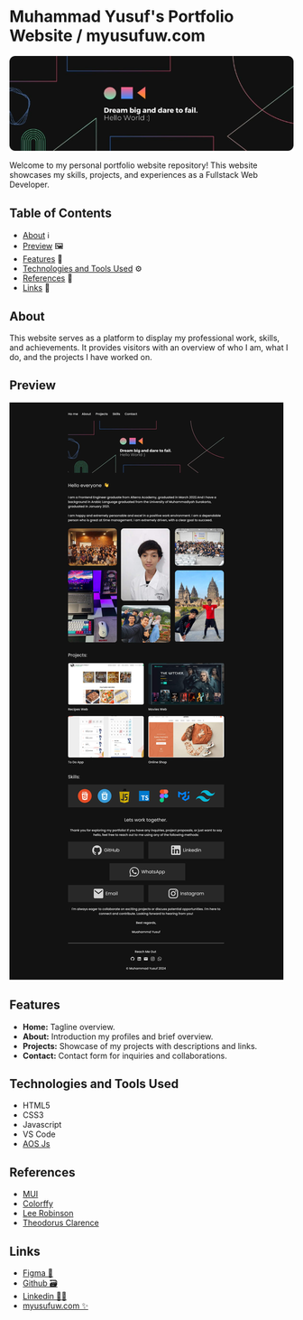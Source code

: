 # Muhammad Yusuf's Portfolio Website / myusufuw.com

<p align="center">
<img src="./assets/hero.svg" width="850">
</p>

Welcome to my personal portfolio website repository! This website showcases my skills, projects, and experiences as a Fullstack Web Developer.

## Table of Contents

- [About](#about) ℹ️
- [Preview](#preview) 🖼
- [Features](#features) 🌟
- [Technologies and Tools Used](#technologies) ⚙️
- [References](#references) 📝
- [Links](#links) 📩

## About

This website serves as a platform to display my professional work, skills, and achievements. It provides visitors with an overview of who I am, what I do, and the projects I have worked on.

## Preview

![Design Preview](./assets/figma-design-preview.jpg)

## Features

- **Home:** Tagline overview.
- **About:** Introduction my profiles and brief overview.
- **Projects:** Showcase of my projects with descriptions and links.
- **Contact:** Contact form for inquiries and collaborations.

<h2 id="technologies">Technologies and Tools Used</h2>

- HTML5
- CSS3
- Javascript
- VS Code
- [AOS Js](https://michalsnik.github.io/aos/)

## References

- [MUI](https://mui.com/)
- [Colorffy](https://colorffy.com/dark-theme-generator)
- [Lee Robinson](https://leerob.io/)
- [Theodorus Clarence](https://theodorusclarence.com/)

## Links

- [Figma 🎨](https://www.figma.com/file/6E4ZIQAwG488wM0Zm67EU8/Transporta-v4?node-id=35%3A19463&mode=dev)
- [Github 🗃️](https://github.com/myusufuw)
- [Linkedin 🙋‍♂️](https://www.linkedin.com/in/myusufuw/)
- [myusufuw.com ✨](https://myusufuw.com)
